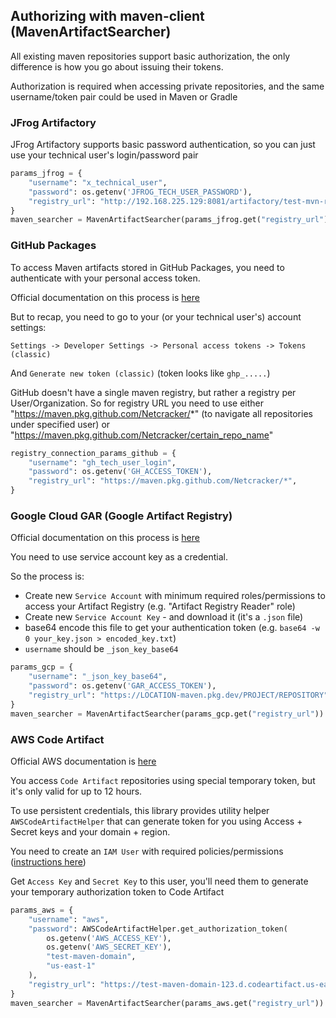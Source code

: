## Authorizing with maven-client (MavenArtifactSearcher)

All existing maven repositories support basic authorization, the only difference is how you go about issuing their tokens.

Authorization is required when accessing private repositories, and the same username/token pair could be used in Maven or Gradle


### JFrog Artifactory

JFrog Artifactory supports basic password authentication, so you can just use your technical user's login/password pair

```python
params_jfrog = {
    "username": "x_technical_user",
    "password": os.getenv('JFROG_TECH_USER_PASSWORD'),
    "registry_url": "http://192.168.225.129:8081/artifactory/test-mvn-repo",
}
maven_searcher = MavenArtifactSearcher(params_jfrog.get("registry_url")).with_artifactory(params_jfrog.get("username"), params_jfrog.get("password"))
```


### GitHub Packages

To access Maven artifacts stored in GitHub Packages, you need to authenticate with your personal access token.

Official documentation on this process is [here](https://docs.github.com/en/packages/working-with-a-github-packages-registry/working-with-the-apache-maven-registry)

But to recap, you need to go to your (or your technical user's) account settings:

`Settings -> Developer Settings -> Personal access tokens -> Tokens (classic)`

And `Generate new token (classic)` (token looks like `ghp_.....`)

GitHub doesn't have a single maven registry, but rather a registry per User/Organization.
So for registry URL you need to use either "https://maven.pkg.github.com/Netcracker/*" (to navigate all repositories under specified user) or "https://maven.pkg.github.com/Netcracker/certain_repo_name"

```python
registry_connection_params_github = {
    "username": "gh_tech_user_login",
    "password": os.getenv('GH_ACCESS_TOKEN'),
    "registry_url": "https://maven.pkg.github.com/Netcracker/*",
}
```


### Google Cloud GAR (Google Artifact Registry)

Official documentation on this process is [here](https://cloud.google.com/artifact-registry/docs/java/authentication?hl=en)

You need to use service account key as a credential.

So the process is:
- Create new `Service Account` with minimum required roles/permissions to access your Artifact Registry (e.g. "Artifact Registry Reader" role)
- Create new `Service Account Key` - and download it (it's a `.json` file)
- base64 encode this file to get your authentication token (e.g. `base64 -w 0 your_key.json > encoded_key.txt`)
- `username` should be `_json_key_base64`

```python
params_gcp = {
    "username": "_json_key_base64",
    "password": os.getenv('GAR_ACCESS_TOKEN'),
    "registry_url": "https://LOCATION-maven.pkg.dev/PROJECT/REPOSITORY",
}
maven_searcher = MavenArtifactSearcher(params_gcp.get("registry_url")).with_gcp_artifact_registry({"service_account_key": params_gcp.get("password")}, PROJECT, REGION, REPOSITORY)

```


### AWS Code Artifact

Official AWS documentation is [here](https://docs.aws.amazon.com/codeartifact/latest/ug/get-set-up-for-codeartifact.html)

You access `Code Artifact` repositories using special temporary token, but it's only valid for up to 12 hours.

To use persistent credentials, this library provides utility helper `AWSCodeArtifactHelper` that can generate token for you using Access + Secret keys and your domain + region.

You need to create an `IAM User` with required policies/permissions ([instructions here](https://docs.aws.amazon.com/codeartifact/latest/ug/get-set-up-provision-user.html))

Get `Access Key` and `Secret Key` to this user, you'll need them to generate your temporary authorization token to Code Artifact

```python
params_aws = {
    "username": "aws",
    "password": AWSCodeArtifactHelper.get_authorization_token(
        os.getenv('AWS_ACCESS_KEY'),
        os.getenv('AWS_SECRET_KEY'),
        "test-maven-domain",
        "us-east-1"
    ),
    "registry_url": "https://test-maven-domain-123.d.codeartifact.us-east-1.amazonaws.com/maven/test-maven-repo/",
}
maven_searcher = MavenArtifactSearcher(params_aws.get("registry_url")).with_aws_code_artifact(os.getenv('AWS_ACCESS_KEY'), os.getenv('AWS_SECRET_KEY'), DOMAIN, REGION, REPOSITORY)
```

